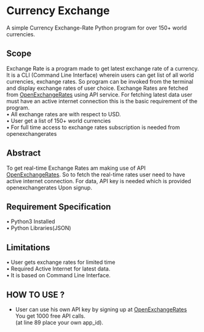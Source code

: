 # Currency Exchange
A simple Currency Exchange-Rate Python program for over 150+ world currencies.


## Scope
Exchange Rate is a program made to get latest exchange rate of a currency.
It is a CLI (Command Line Interface) wherein users can get list of all world currencies, exchange rates. So program can be invoked from the terminal and display exchange rates of user choice. Exchange Rates are fetched from [OpenExchangeRates](www.openexchangerates.org) using API service. For fetching latest data user must have an active internet connection this is the basic requirement of the program. <br />
•	All exchange rates are with respect to USD. <br />
•	User get a list of 150+ world currencies <br />
•	For full time access to exchange rates subscription is needed from openexchangerates 


## Abstract
To get real-time Exchange Rates am  making use of API [OpenExchangeRates](www.openexchangerates.org). So to fetch the real-time rates user need to have active internet connection.
For data, API key is needed which is provided openexchangerates 
Upon signup.


## Requirement Specification
•	Python3 Installed <br />
•	Python Libraries(JSON)


## Limitations
•	User gets exchange rates for limited time <br />
•	Required Active Internet for latest data. <br />
•	It is based on Command Line Interface.


## HOW TO USE ?
- User can use his own API key by signing up at [OpenExchangeRates](www.openexchangerates.org) <br /> You get  1000 free API calls. <br />
  (at line 89 place your own app_id).
